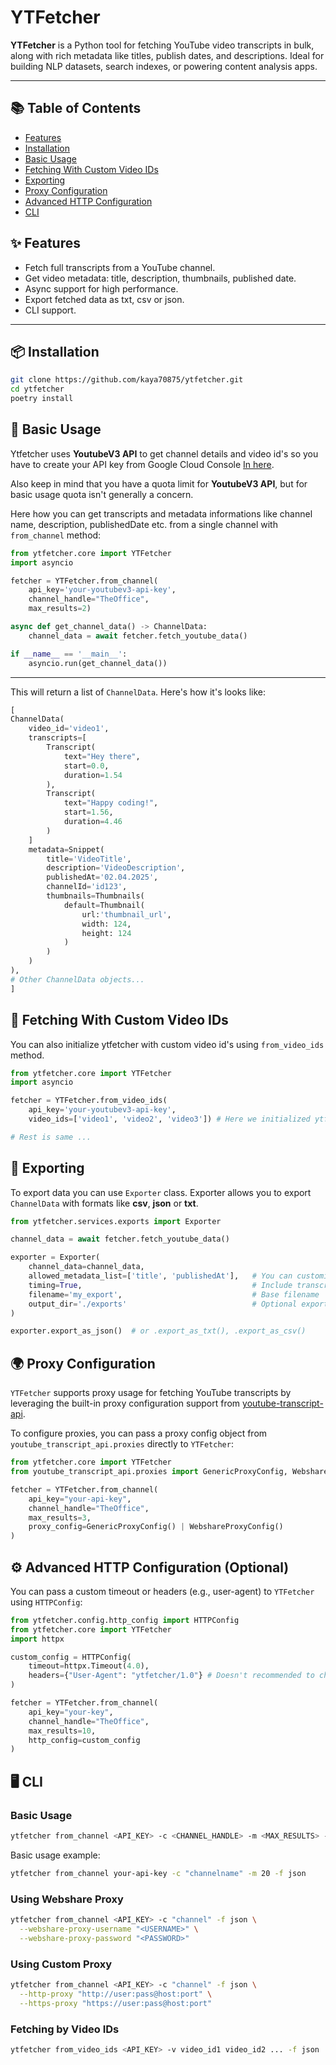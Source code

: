 # YTFetcher

**YTFetcher** is a Python tool for fetching YouTube video transcripts in bulk, along with rich metadata like titles, publish dates, and descriptions. Ideal for building NLP datasets, search indexes, or powering content analysis apps.

---

## 📚 Table of Contents

- [Features](#-features)
- [Installation](#-installation)
- [Basic Usage](#basic-usage)
- [Fetching With Custom Video IDs](#fetching-with-custom-video-ids)
- [Exporting](#exporting)
- [Proxy Configuration](#-proxy-configuration)
- [Advanced HTTP Configuration](#advanced-http-configuration-optional)
- [CLI](#cli)

## ✨ Features

- Fetch full transcripts from a YouTube channel.
- Get video metadata: title, description, thumbnails, published date.
- Async support for high performance.
- Export fetched data as txt, csv or json.
- CLI support.

---

## 📦 Installation

```bash
git clone https://github.com/kaya70875/ytfetcher.git
cd ytfetcher
poetry install
```

## 🚀 Basic Usage

Ytfetcher uses **YoutubeV3 API** to get channel details and video id's so you have to create your API key from Google Cloud Console [In here](https://console.cloud.google.com/apis/api/youtube.googleapis.com).

Also keep in mind that you have a quota limit for **YoutubeV3 API**, but for basic usage quota isn't generally a concern.

Here how you can get transcripts and metadata informations like channel name, description, publishedDate etc. from a single channel with `from_channel` method:

```python
from ytfetcher.core import YTFetcher
import asyncio

fetcher = YTFetcher.from_channel(
    api_key='your-youtubev3-api-key', 
    channel_handle="TheOffice", 
    max_results=2)

async def get_channel_data() -> ChannelData:
    channel_data = await fetcher.fetch_youtube_data()

if __name__ == '__main__':
    asyncio.run(get_channel_data())
```

---

This will return a list of `ChannelData`. Here's how it's looks like:

```python
[
ChannelData(
    video_id='video1',
    transcripts=[
        Transcript(
            text="Hey there",
            start=0.0,
            duration=1.54
        ),
        Transcript(
            text="Happy coding!",
            start=1.56,
            duration=4.46
        )
    ]
    metadata=Snippet(
        title='VideoTitle',
        description='VideoDescription',
        publishedAt='02.04.2025',
        channelId='id123',
        thumbnails=Thumbnails(
            default=Thumbnail(
                url:'thumbnail_url',
                width: 124,
                height: 124
            )
        )
    )
),
# Other ChannelData objects...
]
```

## 🎯 Fetching With Custom Video IDs

You can also initialize ytfetcher with custom video id's using `from_video_ids` method.

```python
from ytfetcher.core import YTFetcher
import asyncio

fetcher = YTFetcher.from_video_ids(
    api_key='your-youtubev3-api-key', 
    video_ids=['video1', 'video2', 'video3']) # Here we initialized ytfetcher with from_video_ids method.

# Rest is same ...
```

## 💾 Exporting

To export data you can use `Exporter` class. Exporter allows you to export `ChannelData` with formats like **csv**, **json** or **txt**.

```python
from ytfetcher.services.exports import Exporter

channel_data = await fetcher.fetch_youtube_data()

exporter = Exporter(
    channel_data=channel_data,
    allowed_metadata_list=['title', 'publishedAt'],   # You can customize this
    timing=True,                                      # Include transcript start/duration
    filename='my_export',                             # Base filename
    output_dir='./exports'                            # Optional export directory
)

exporter.export_as_json()  # or .export_as_txt(), .export_as_csv()

```

## 🌍 Proxy Configuration

`YTFetcher` supports proxy usage for fetching YouTube transcripts by leveraging the built-in proxy configuration support from [youtube-transcript-api](https://pypi.org/project/youtube-transcript-api/).

To configure proxies, you can pass a proxy config object from `youtube_transcript_api.proxies` directly to `YTFetcher`:

```python
from ytfetcher.core import YTFetcher
from youtube_transcript_api.proxies import GenericProxyConfig, WebshareProxyConfig

fetcher = YTFetcher.from_channel(
    api_key="your-api-key",
    channel_handle="TheOffice",
    max_results=3,
    proxy_config=GenericProxyConfig() | WebshareProxyConfig()
)
```

## ⚙️ Advanced HTTP Configuration (Optional)

You can pass a custom timeout or headers (e.g., user-agent) to `YTFetcher` using `HTTPConfig`:

```python
from ytfetcher.config.http_config import HTTPConfig
from ytfetcher.core import YTFetcher
import httpx

custom_config = HTTPConfig(
    timeout=httpx.Timeout(4.0),
    headers={"User-Agent": "ytfetcher/1.0"} # Doesn't recommended to change this unless you have a custom strong headers.
)

fetcher = YTFetcher.from_channel(
    api_key="your-key",
    channel_handle="TheOffice",
    max_results=10,
    http_config=custom_config
)
```

## 🖥️ CLI

### Basic Usage

```bash
ytfetcher from_channel <API_KEY> -c <CHANNEL_HANDLE> -m <MAX_RESULTS> -f <FORMAT>
```

Basic usage example:

```bash
ytfetcher from_channel your-api-key -c "channelname" -m 20 -f json
```

### Using Webshare Proxy

```bash
ytfetcher from_channel <API_KEY> -c "channel" -f json \
  --webshare-proxy-username "<USERNAME>" \
  --webshare-proxy-password "<PASSWORD>"

```

### Using Custom Proxy

```bash
ytfetcher from_channel <API_KEY> -c "channel" -f json \
  --http-proxy "http://user:pass@host:port" \
  --https-proxy "https://user:pass@host:port"

```

### Fetching by Video IDs

```bash
ytfetcher from_video_ids <API_KEY> -v video_id1 video_id2 ... -f json
```